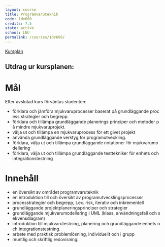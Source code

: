 ```yaml
---
layout: course
title: Programvaruteknik
code: 1dv600
credits: 7.5
state: active
school: LNU
permalink: /courses/1dv600/
---
```


[Kursplan](/files/courseplan/1dv600.pdf)

Utdrag ur kursplanen:
---

Mål
===
Efter avslutad kurs förväntas studenten:

- förklara och jämföra mjukvaruprocesser baserat på grundläggande process strategier och begrepp.
- förklara och tillämpa grundläggande planerings principer och metoder på mindre mjukvaruprojekt.
- välja ut och tillämpa en mjukvaruprocess för ett givet projekt
- använda grundläggande verktyg för programutveckling.
- förklara, välja ut och tillämpa grundläggande notationer för mjukvarumodellering
- förklara, välja ut och tillämpa grundläggande testtekniker för enhets och integrationstestning

Innehåll
===
- en översikt av området programvaruteknik
- en introduktion till och översikt av programutvecklingsprocesser
- processtrategier och begrepp, t.ex. risk, iterativ och inkrementell
- grundläggande projektplaneringsprinciper och strategier
- grundläggande mjukvarumodellering i UML (klass, användningsfall och sekvensdiagram)
- introduktion till mjukvarutestning, planering och grundläggande enhets och integrationstestning.
- arbete med praktisk problemlösning, individuellt och i grupp
- muntlig och skriftlig redovisning.
